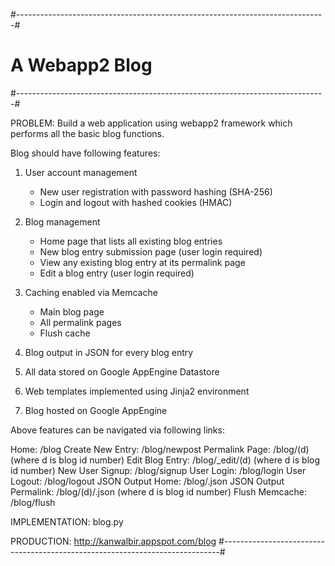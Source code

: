 #-----------------------------------------------------------------------------#
#                            A Webapp2 Blog                                   #
#-----------------------------------------------------------------------------#

PROBLEM: Build a web application using webapp2 framework which performs all the basic blog functions.

Blog should have following features: 

1. User account management
   - New user registration with password hashing (SHA-256)
   - Login and logout with hashed cookies (HMAC)

2. Blog management
   - Home page that lists all existing blog entries
   - New blog entry submission page (user login required)
   - View any existing blog entry at its permalink page
   - Edit a blog entry (user login required)

3. Caching enabled via Memcache
   - Main blog page
   - All permalink pages
   - Flush cache

4. Blog output in JSON for every blog entry

5. All data stored on Google AppEngine Datastore
6. Web templates implemented using Jinja2 environment
7. Blog hosted on Google AppEngine


Above features can be navigated via following links:

Home:                  /blog
Create New Entry:      /blog/newpost
Permalink Page:        /blog/(d)        (where d is blog id number)
Edit Blog Entry:       /blog/_edit/(d)  (where d is blog id number)
New User Signup:       /blog/signup
User Login:            /blog/login
User Logout:           /blog/logout
JSON Output Home:      /blog/.json
JSON Output Permalink: /blog/(d)/.json  (where d is blog id number)
Flush Memcache:        /blog/flush


IMPLEMENTATION: blog.py

PRODUCTION: http://kanwalbir.appspot.com/blog
#-----------------------------------------------------------------------------#





